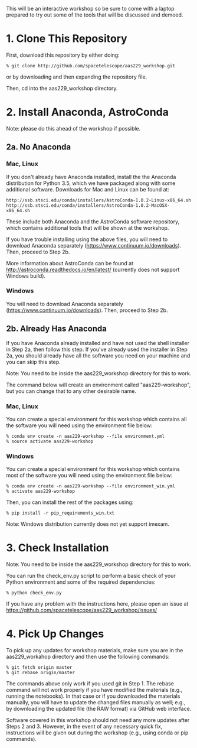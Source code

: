 This will be an interactive workshop so be sure to come with a laptop prepared to try out some of the tools that will be discussed and demoed.

# 1. Clone This Repository

First, download this repository by either doing:

    % git clone http://github.com/spacetelescope/aas229_workshop.git

or by downloading and then expanding the repository file.

Then, cd into the aas229_workshop directory.

# 2. Install Anaconda, AstroConda

Note: please do this ahead of the workshop if possible.

## 2a. No Anaconda

### Mac, Linux

If you don't already have Anaconda installed, install the the Anaconda distribution for Python 3.5, which we have packaged along with some additional software. Downloads for Mac and Linux can be found at:

    http://ssb.stsci.edu/conda/installers/AstroConda-1.0.2-Linux-x86_64.sh
    http://ssb.stsci.edu/conda/installers/AstroConda-1.0.2-MacOSX-x86_64.sh

These include both Anaconda and the AstroConda software repository, which contains additional tools that will be shown at the workshop.

If you have trouble installing using the above files, you will need to download Anaconda separately (https://www.continuum.io/downloads). Then, proceed to Step 2b.

More information about AstroConda can be found at http://astroconda.readthedocs.io/en/latest/ (currently does not support Windows build).

### Windows

You will need to download Anaconda separately (https://www.continuum.io/downloads). Then, proceed to Step 2b.

## 2b. Already Has Anaconda

If you have Anaconda already installed and have not used the shell installer in Step 2a, then follow this step. If you've already used the installer in Step 2a, you should already have all the software you need on your machine and you can skip this step.

Note: You need to be inside the aas229_workshop directory for this to work.

The command below will create an environment called "aas229-workshop", but you can change that to any other desirable name.

### Mac, Linux

You can create a special environment for this workshop which contains all the software you will need using the environment file below:

    % conda env create -n aas229-workshop --file environment.yml
    % source activate aas229-workshop

### Windows

You can create a special environment for this workshop which contains most of the software you will need using the environment file below:

    % conda env create -n aas229-workshop --file environment_win.yml
    % activate aas229-workshop

Then, you can install the rest of the packages using:

    % pip install -r pip_requirements_win.txt

Note: Windows distribution currently does not yet support imexam.

# 3. Check Installation

Note: You need to be inside the aas229_workshop directory for this to work.

You can run the check_env.py script to perform a basic check of your Python environment and some of the required dependencies:

    % python check_env.py

If you have any problem with the instructions here, please open an issue at https://github.com/spacetelescope/aas229_workshop/issues/

# 4. Pick Up Changes

To pick up any updates for workshop materials, make sure you are in the aas229_workahop directory and then use the following commands:

    % git fetch origin master
    % git rebase origin/master
    
The commands above only work if you used git in Step 1. The rebase command will not work properly if you have modified the materials (e.g., running the notebooks). In that case or if you downloaded the materials manually, you will have to update the changed files manually as well; e.g., by downloading the updated file (the RAW format) via GitHub web interface.

Software covered in this workshop should not need any more updates after Steps 2 and 3. However, in the event of any necessary quick fix, instructions will be given out during the workshop (e.g., using conda or pip commands).
